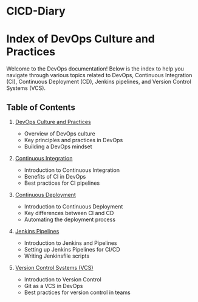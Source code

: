 # CICD-Diary

# Index of DevOps Culture and Practices

Welcome to the DevOps documentation! Below is the index to help you navigate through various topics related to DevOps, Continuous Integration (CI), Continuous Deployment (CD), Jenkins pipelines, and Version Control Systems (VCS).

## Table of Contents

1. [DevOps Culture and Practices](1-DevOps-Culture-and-Practices.md)
   - Overview of DevOps culture
   - Key principles and practices in DevOps
   - Building a DevOps mindset

2. [Continuous Integration](2.continuous-Integration.md)
   - Introduction to Continuous Integration
   - Benefits of CI in DevOps
   - Best practices for CI pipelines

3. [Continuous Deployment](3.CD.md)
   - Introduction to Continuous Deployment
   - Key differences between CI and CD
   - Automating the deployment process

4. [Jenkins Pipelines](4.Jenkins-Pipelines.md)
   - Introduction to Jenkins and Pipelines
   - Setting up Jenkins Pipelines for CI/CD
   - Writing Jenkinsfile scripts

5. [Version Control Systems (VCS)](5.VCS.md)
   - Introduction to Version Control
   - Git as a VCS in DevOps
   - Best practices for version control in teams

